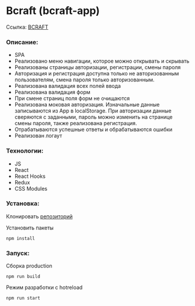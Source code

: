 # Bcraft (bcraft-app)

Ссылка: [BCRAFT](https://ininferno.github.io/bcraft-app/ "BCRAFT")

### Описание:
- SPA
- Реализовано меню навигации, которое можно открывать и скрывать
- Реализованы страницы авторизации, регистрации, смены пароля
- Авторизация и регистрация доступна только не авторизованным пользователям, смена пароля только авторизованным. 
- Реализована валидация всех полей ввода
- Реализована валидация форм
- При смене страниц поля форм не очищаются
- Реализована моковая авторизация. Изначальные данные записываются из App в localStorage. При авторизации данные сверяются с заданными, пароль можно изменить на странице смены пароля, также реализована регистрация.
- Отрабатываются успешные ответы и обрабатываются ошибки
- Реализован логаут

### Технологии: 
- JS 
- React
- React Hooks
- Redux
- CSS Modules

### Установка:

Клонировать [репозиторий](https://github.com/InInferno/bcraft-app)

Установить пакеты

    npm install

### Запуск:

Сборка production

    npm run build
      
Режим разработки с hotreload

    npm run start
